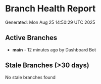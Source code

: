 # Branch Health Report
Generated: Mon Aug 25 14:50:29 UTC 2025

## Active Branches
- **main** - 12 minutes ago by Dashboard Bot

## Stale Branches (>30 days)
No stale branches found
